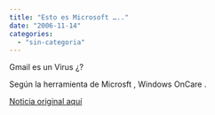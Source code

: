 ```yaml
---
title: "Esto es Microsoft ….."
date: "2006-11-14"
categories: 
  - "sin-categoria"
---
```


Gmail es un Virus ¿?

Según la herramienta de Microsft , Windows OnCare .

[Noticia original aquí](https://blogs.zdnet.com/Google/?p=386 "https://blogs.zdnet.com/Google/?p=386")
